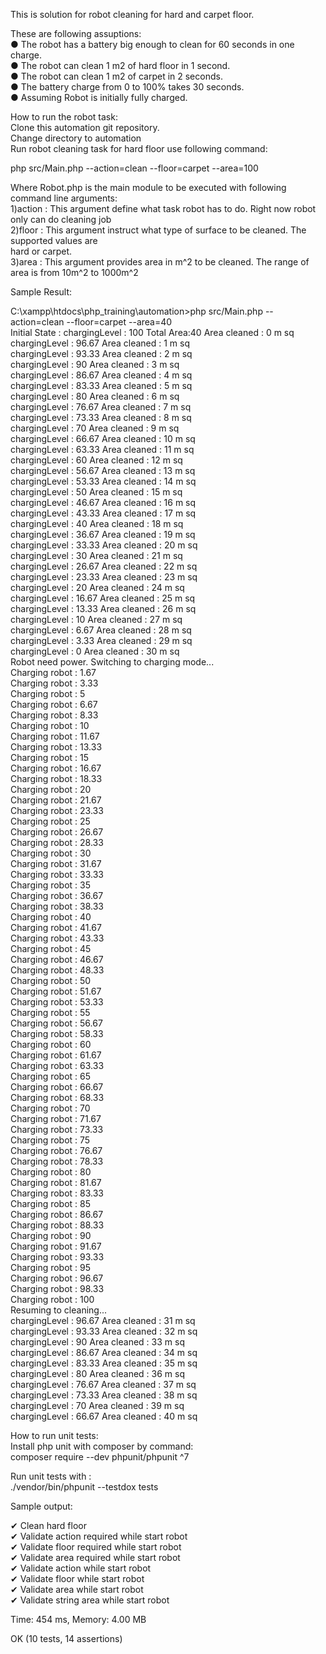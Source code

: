 This is solution for robot cleaning for hard and carpet floor.

These are following assuptions:<br/>
● The robot has a battery big enough to clean for 60 seconds in one charge.<br/>
● The robot can clean 1 m2 of hard floor in 1 second.<br/>
● The robot can clean 1 m2 of carpet in 2 seconds.<br/>
● The battery charge from 0 to 100% takes 30 seconds.<br/>
● Assuming Robot is initially fully charged.<br/>

How to run the robot task:<br/>
Clone this automation git repository.<br/>
Change directory to automation<br/>
Run robot cleaning task for hard floor use following command:<br/>

php src/Main.php --action=clean --floor=carpet --area=100<br/>

Where Robot.php is the main module to be executed with following command line arguments:<br/>
1)action : This argument define what task robot has to do. Right now robot only can do cleaning job<br/>
2)floor : This argument instruct what type of surface to be cleaned. The supported values are<br/>
          hard or carpet.<br/>
3)area : This argument provides area in m^2 to be cleaned. The range of area is from 10m^2 to 1000m^2<br/>

Sample Result:<br/>

C:\xampp\htdocs\php_training\automation>php src/Main.php --action=clean --floor=carpet --area=40<br/>
Initial State : chargingLevel : 100   Total Area:40 Area cleaned : 0 m sq<br/>
chargingLevel : 96.67   Area cleaned : 1 m sq<br/>
chargingLevel : 93.33   Area cleaned : 2 m sq<br/>
chargingLevel : 90   Area cleaned : 3 m sq<br/>
chargingLevel : 86.67   Area cleaned : 4 m sq<br/>
chargingLevel : 83.33   Area cleaned : 5 m sq<br/>
chargingLevel : 80   Area cleaned : 6 m sq<br/>
chargingLevel : 76.67   Area cleaned : 7 m sq<br/>
chargingLevel : 73.33   Area cleaned : 8 m sq<br/>
chargingLevel : 70   Area cleaned : 9 m sq<br/>
chargingLevel : 66.67   Area cleaned : 10 m sq<br/>
chargingLevel : 63.33   Area cleaned : 11 m sq<br/>
chargingLevel : 60   Area cleaned : 12 m sq<br/>
chargingLevel : 56.67   Area cleaned : 13 m sq<br/>
chargingLevel : 53.33   Area cleaned : 14 m sq<br/>
chargingLevel : 50   Area cleaned : 15 m sq<br/>
chargingLevel : 46.67   Area cleaned : 16 m sq<br/>
chargingLevel : 43.33   Area cleaned : 17 m sq<br/>
chargingLevel : 40   Area cleaned : 18 m sq<br/>
chargingLevel : 36.67   Area cleaned : 19 m sq<br/>
chargingLevel : 33.33   Area cleaned : 20 m sq<br/>
chargingLevel : 30   Area cleaned : 21 m sq<br/>
chargingLevel : 26.67   Area cleaned : 22 m sq<br/>
chargingLevel : 23.33   Area cleaned : 23 m sq<br/>
chargingLevel : 20   Area cleaned : 24 m sq<br/>
chargingLevel : 16.67   Area cleaned : 25 m sq<br/>
chargingLevel : 13.33   Area cleaned : 26 m sq<br/>
chargingLevel : 10   Area cleaned : 27 m sq<br/>
chargingLevel : 6.67   Area cleaned : 28 m sq<br/>
chargingLevel : 3.33   Area cleaned : 29 m sq<br/>
chargingLevel : 0   Area cleaned : 30 m sq<br/>
Robot need power. Switching to charging mode...<br/>
Charging robot : 1.67<br/>
Charging robot : 3.33<br/>
Charging robot : 5<br/>
Charging robot : 6.67<br/>
Charging robot : 8.33<br/>
Charging robot : 10<br/>
Charging robot : 11.67<br/>
Charging robot : 13.33<br/>
Charging robot : 15<br/>
Charging robot : 16.67<br/>
Charging robot : 18.33<br/>
Charging robot : 20<br/>
Charging robot : 21.67<br/>
Charging robot : 23.33<br/>
Charging robot : 25<br/>
Charging robot : 26.67<br/>
Charging robot : 28.33<br/>
Charging robot : 30<br/>
Charging robot : 31.67<br/>
Charging robot : 33.33<br/>
Charging robot : 35<br/>
Charging robot : 36.67<br/>
Charging robot : 38.33<br/>
Charging robot : 40<br/>
Charging robot : 41.67<br/>
Charging robot : 43.33<br/>
Charging robot : 45<br/>
Charging robot : 46.67<br/>
Charging robot : 48.33<br/>
Charging robot : 50<br/>
Charging robot : 51.67<br/>
Charging robot : 53.33<br/>
Charging robot : 55<br/>
Charging robot : 56.67<br/>
Charging robot : 58.33<br/>
Charging robot : 60<br/>
Charging robot : 61.67<br/>
Charging robot : 63.33<br/>
Charging robot : 65<br/>
Charging robot : 66.67<br/>
Charging robot : 68.33<br/>
Charging robot : 70<br/>
Charging robot : 71.67<br/>
Charging robot : 73.33<br/>
Charging robot : 75<br/>
Charging robot : 76.67<br/>
Charging robot : 78.33<br/>
Charging robot : 80<br/>
Charging robot : 81.67<br/>
Charging robot : 83.33<br/>
Charging robot : 85<br/>
Charging robot : 86.67<br/>
Charging robot : 88.33<br/>
Charging robot : 90<br/>
Charging robot : 91.67<br/>
Charging robot : 93.33<br/>
Charging robot : 95<br/>
Charging robot : 96.67<br/>
Charging robot : 98.33<br/>
Charging robot : 100<br/>
Resuming to cleaning...<br/>
chargingLevel : 96.67   Area cleaned : 31 m sq<br/>
chargingLevel : 93.33   Area cleaned : 32 m sq<br/>
chargingLevel : 90   Area cleaned : 33 m sq<br/>
chargingLevel : 86.67   Area cleaned : 34 m sq<br/>
chargingLevel : 83.33   Area cleaned : 35 m sq<br/>
chargingLevel : 80   Area cleaned : 36 m sq<br/>
chargingLevel : 76.67   Area cleaned : 37 m sq<br/>
chargingLevel : 73.33   Area cleaned : 38 m sq<br/>
chargingLevel : 70   Area cleaned : 39 m sq<br/>
chargingLevel : 66.67   Area cleaned : 40 m sq<br/>



How to run unit tests:<br/>
Install php unit with composer by command:<br/>
composer require --dev phpunit/phpunit ^7<br/>

Run unit tests with :<br/>
 ./vendor/bin/phpunit --testdox tests<br/>

 Sample output:<br/>

  ✔ Clean hard floor<br/>
 ✔ Validate action required while start robot<br/>
 ✔ Validate floor required while start robot<br/>
 ✔ Validate area required while start robot<br/>
 ✔ Validate action while start robot<br/>
 ✔ Validate floor while start robot<br/>
 ✔ Validate area while start robot<br/>
 ✔ Validate string area while start robot<br/>

Time: 454 ms, Memory: 4.00 MB<br/>

OK (10 tests, 14 assertions)
